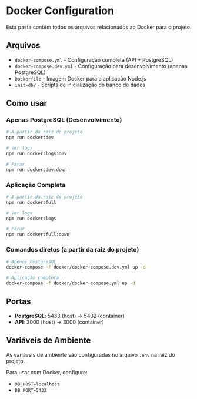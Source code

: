 # Docker Configuration

Esta pasta contém todos os arquivos relacionados ao Docker para o projeto.

## Arquivos

- `docker-compose.yml` - Configuração completa (API + PostgreSQL)
- `docker-compose.dev.yml` - Configuração para desenvolvimento (apenas PostgreSQL)
- `Dockerfile` - Imagem Docker para a aplicação Node.js
- `init-db/` - Scripts de inicialização do banco de dados

## Como usar

### Apenas PostgreSQL (Desenvolvimento)

```bash
# A partir da raiz do projeto
npm run docker:dev

# Ver logs
npm run docker:logs:dev

# Parar
npm run docker:dev:down
```

### Aplicação Completa

```bash
# A partir da raiz do projeto
npm run docker:full

# Ver logs
npm run docker:logs

# Parar
npm run docker:full:down
```

### Comandos diretos (a partir da raiz do projeto)

```bash
# Apenas PostgreSQL
docker-compose -f docker/docker-compose.dev.yml up -d

# Aplicação completa
docker-compose -f docker/docker-compose.yml up -d
```

## Portas

- **PostgreSQL**: 5433 (host) → 5432 (container)
- **API**: 3000 (host) → 3000 (container)

## Variáveis de Ambiente

As variáveis de ambiente são configuradas no arquivo `.env` na raiz do projeto.

Para usar com Docker, configure:

- `DB_HOST=localhost`
- `DB_PORT=5433`
